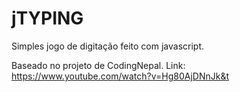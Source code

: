 # jTYPING
Simples jogo de digitação feito com javascript.

Baseado no projeto de CodingNepal.
Link:
https://www.youtube.com/watch?v=Hg80AjDNnJk&t


